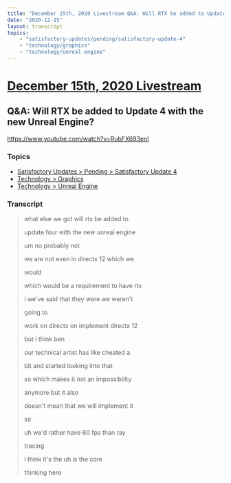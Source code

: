 ```yaml
---
title: "December 15th, 2020 Livestream Q&A: Will RTX be added to Update 4 with the new Unreal Engine?"
date: "2020-12-15"
layout: transcript
topics:
    - "satisfactory-updates/pending/satisfactory-update-4"
    - "technology/graphics"
    - "technology/unreal-engine"
---
```

# [December 15th, 2020 Livestream](../2020-12-15.md)
## Q&A: Will RTX be added to Update 4 with the new Unreal Engine?
https://www.youtube.com/watch?v=RubFX693enI

### Topics
* [Satisfactory Updates > Pending > Satisfactory Update 4](../topics/satisfactory-updates/pending/satisfactory-update-4.md)
* [Technology > Graphics](../topics/technology/graphics.md)
* [Technology > Unreal Engine](../topics/technology/unreal-engine.md)

### Transcript

> what else we got will rtx be added to
>
> update four with the new unreal engine
>
> um no probably not
>
> we are not even in directx 12 which we
>
> would
>
> which would be a requirement to have rtx
>
> i we've said that they were we weren't
>
> going to
>
> work on directx on implement directx 12
>
> but i think ben
>
> our technical artist has like cheated a
>
> bit and started looking into that
>
> so which makes it not an impossibility
>
> anymore but it also
>
> doesn't mean that we will implement it
>
> so
>
> uh we'd rather have 60 fps than ray
>
> tracing
>
> i think it's the uh is the core
>
> thinking here
>
